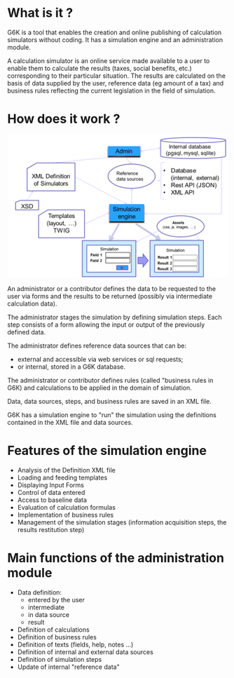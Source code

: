 <!-- title: G6K: Calculation simulation engine  -->
<!-- subtitle: Learn more ... -->

# What is it ?

G6K is a tool that enables the creation and online publishing of calculation simulators without coding. It has a simulation engine and an administration module.

A calculation simulator is an online service made available to a user to enable them to calculate the results (taxes, social benefits, etc.) corresponding to their particular situation. The results are calculated on the basis of data supplied by the user, reference data (eg amount of a tax) and business rules reflecting the current legislation in the field of simulation.

# How does it work  ?

![](../images/en/g6k-schema.png) 

An administrator or a contributor defines the data to be requested to the user via forms and the results to be returned (possibly via intermediate calculation data).

The administrator stages the simulation by defining simulation steps. Each step consists of a form allowing the input or output of the previously defined data.

The administrator defines reference data sources that can be:

* external and accessible via web services or sql requests;
* or internal, stored in a G6K database.

The administrator or contributor defines rules (called "business rules in G6K) and calculations to be applied in the domain of simulation.

Data, data sources, steps, and business rules are saved in an XML file.

G6K has a simulation engine to "run" the simulation using the definitions contained in the XML file and data sources.

# Features of the simulation engine

- Analysis of the Definition XML file
- Loading and feeding templates
- Displaying Input Forms
- Control of data entered
- Access to baseline data
- Evaluation of calculation formulas
- Implementation of business rules
- Management of the simulation stages (information acquisition steps, the results restitution step)

# Main functions of the administration module

- Data definition:
    - entered by the user
    - intermediate
    - in data source
    - result
- Definition of calculations
- Definition of business rules
- Definition of texts (fields, help, notes ...)
- Definition of internal and external data sources
- Definition of simulation steps
- Update of internal "reference data"
